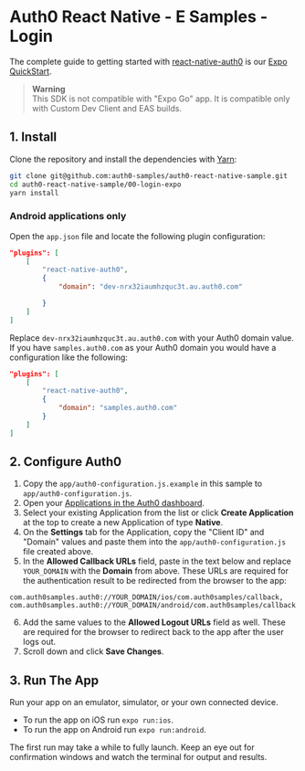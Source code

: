 # Auth0 React Native - E Samples - Login

The complete guide to getting started with [react-native-auth0](https://github.com/auth0/react-native-auth0) is our [Expo QuickStart](https://auth0.com/docs/quickstart/native/react-native-expo/interactive).

> **Warning**        
> This SDK is not compatible with "Expo Go" app. It is compatible only with Custom Dev Client and EAS builds.

## 1. Install

Clone the repository and install the dependencies with [Yarn](https://yarnpkg.com):

```bash
git clone git@github.com:auth0-samples/auth0-react-native-sample.git
cd auth0-react-native-sample/00-login-expo
yarn install
```

### Android applications only

Open the `app.json` file and locate the following plugin configuration:

```json
"plugins": [
    [
        "react-native-auth0",
        {
            "domain": "dev-nrx32iaumhzquc3t.au.auth0.com"

        }
    ]
]
```

Replace `dev-nrx32iaumhzquc3t.au.auth0.com` with your Auth0 domain value. If you have `samples.auth0.com` as your Auth0 domain you would have a configuration like the following:

```json
"plugins": [
    [
        "react-native-auth0",
        {
            "domain": "samples.auth0.com"
        }
    ]
]
```

## 2. Configure Auth0

1. Copy the `app/auth0-configuration.js.example` in this sample to `app/auth0-configuration.js`.
2. Open your [Applications in the Auth0 dashboard](https://manage.auth0.com/#/applications).
3. Select your existing Application from the list or click **Create Application** at the top to create a new Application of type **Native**.
4. On the **Settings** tab for the Application, copy the "Client ID" and "Domain" values and paste them into the `app/auth0-configuration.js` file created above.
5. In the **Allowed Callback URLs** field, paste in the text below and replace `YOUR_DOMAIN` with the **Domain** from above. These URLs are required for the authentication result to be redirected from the browser to the app:

```
com.auth0samples.auth0://YOUR_DOMAIN/ios/com.auth0samples/callback,
com.auth0samples.auth0://YOUR_DOMAIN/android/com.auth0samples/callback
```

6. Add the same values to the **Allowed Logout URLs** field as well. These are required for the browser to redirect back to the app after the user logs out.
7. Scroll down and click **Save Changes**.

## 3. Run The App

Run your app on an emulator, simulator, or your own connected device.

- To run the app on iOS run `expo run:ios`.
- To run the app on Android run `expo run:android`.

The first run may take a while to fully launch. Keep an eye out for confirmation windows and watch the terminal for output and results.
